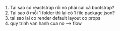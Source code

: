 1. Tại sao có reactstrap rồi nó phải cài cả bootstrap?
2. Tại sao ở mỗi 1 folder thì lại có 1 file package.json?
3. tai sao lai co render default layout co props
4. quy trinh van hanh cua no --> flow
